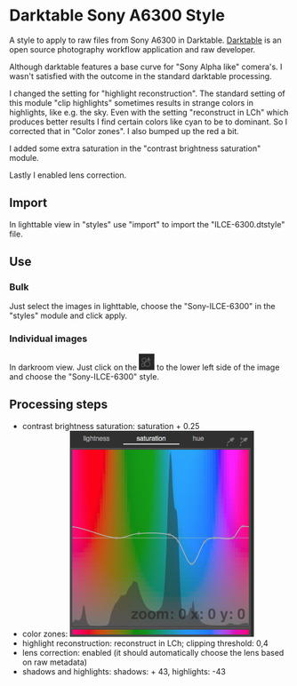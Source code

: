 # Darktable Sony A6300 Style

A style to apply to raw files from Sony A6300 in Darktable.
[Darktable](https://www.darktable.org/) is an open source photography workflow application and raw developer.

Although darktable features a base curve for "Sony Alpha like" comera's. I wasn't satisfied with the
outcome in the standard darktable processing.

I changed the setting for "highlight reconstruction". The standard setting of this module
"clip highlights" sometimes results in strange colors in highlights, like e.g. the sky.
Even with the setting "reconstruct in LCh" which produces better results I find certain colors like cyan to be
to dominant. So I corrected that in "Color zones". I also bumped up the red a bit.

I added some extra saturation in the "contrast brightness saturation" module.

Lastly I enabled lens correction.





## Import

In lighttable view in "styles" use "import" to import the "ILCE-6300.dtstyle" file.


## Use

### Bulk

Just select the images in lighttable, choose the "Sony-ILCE-6300" in the "styles" module and click apply.


### Individual images

In darkroom view. Just click on the ![apply style button](img/apply-style-icon.png) to the lower left side of the image and choose the "Sony-ILCE-6300" style.



## Processing steps

* contrast brightness saturation: saturation + 0.25
* color zones: ![color zone curve](img/color-zones.png)
* highlight reconstruction: reconstruct in LCh; clipping threshold: 0,4
* lens correction: enabled (it should automatically choose the lens based on raw metadata)
* shadows and highlights: shadows: + 43, highlights: -43
